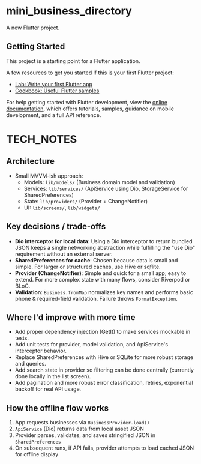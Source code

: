 # mini_business_directory

A new Flutter project.

## Getting Started

This project is a starting point for a Flutter application.

A few resources to get you started if this is your first Flutter project:

- [Lab: Write your first Flutter app](https://docs.flutter.dev/get-started/codelab)
- [Cookbook: Useful Flutter samples](https://docs.flutter.dev/cookbook)

For help getting started with Flutter development, view the
[online documentation](https://docs.flutter.dev/), which offers tutorials,
samples, guidance on mobile development, and a full API reference.

# TECH_NOTES

## Architecture
- Small MVVM-ish approach:
  - Models: `lib/models/` (Business domain model and validation)
  - Services: `lib/services/` (ApiService using Dio, StorageService for SharedPreferences)
  - State: `lib/providers/` (Provider + ChangeNotifier)
  - UI: `lib/screens/`, `lib/widgets/`

## Key decisions / trade-offs
- **Dio interceptor for local data**: Using a Dio interceptor to return bundled JSON keeps a single networking abstraction while fulfilling the "use Dio" requirement without an external server.
- **SharedPreferences for cache**: Chosen because data is small and simple. For larger or structured caches, use Hive or sqflite.
- **Provider (ChangeNotifier)**: Simple and quick for a small app; easy to extend. For more complex state with many flows, consider Riverpod or BLoC.
- **Validation**: `Business.fromMap` normalizes key names and performs basic phone & required-field validation. Failure throws `FormatException`.

## Where I'd improve with more time
- Add proper dependency injection (GetIt) to make services mockable in tests.
- Add unit tests for provider, model validation, and ApiService's interceptor behavior.
- Replace SharedPreferences with Hive or SQLite for more robust storage and queries.
- Add search state in provider so filtering can be done centrally (currently done locally in the list screen).
- Add pagination and more robust error classification, retries, exponential backoff for real API usage.

## How the offline flow works
1. App requests businesses via `BusinessProvider.load()`
2. `ApiService` (Dio) returns data from local asset JSON
3. Provider parses, validates, and saves stringified JSON in `SharedPreferences`
4. On subsequent runs, if API fails, provider attempts to load cached JSON for offline display

